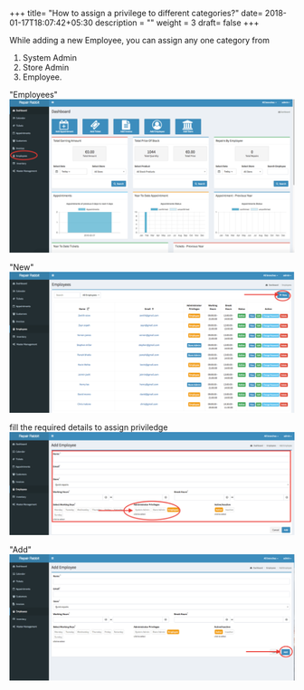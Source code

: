 +++
title= "How to assign a privilege to different categories?"
date= 2018-01-17T18:07:42+05:30
description = ""
weight = 3
draft= false
+++


While adding a new Employee, you can assign any one category from 


1. System Admin  
2. Store Admin 
3. Employee. 

"Employees"
![How to assign a privilege to different categories?](/images/employees/how_to_assing_priviledges/go_to_employees.png)

"New"
![How to assign a privilege to different categories?](/images/employees/how_to_assing_priviledges/add_new.png)

fill the required details to assign priviledge
![How to assign a privilege to different categories?](/images/employees/how_to_assing_priviledges/fill_the_required_details_and_assign_privilege.png)

"Add"
![How to assign a privilege to different categories?](/images/employees/how_to_assing_priviledges/click_add.png)





